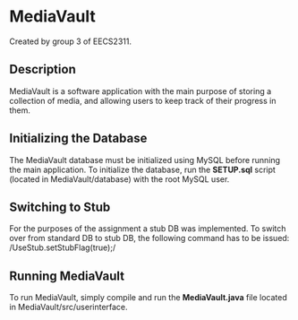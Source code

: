 # MediaVault

Created by group 3 of EECS2311.

## Description
MediaVault is a software application with the main purpose of storing a collection of media, and allowing users to keep track of their progress in them. 

## Initializing the Database
The MediaVault database must be initialized using MySQL before running the main application.
To initialize the database, run the **SETUP.sql** script (located in MediaVault/database) with the root MySQL user.

## Switching to Stub
For the purposes of the assignment a stub DB was implemented. To switch over from standard DB to stub DB, the following command has to be issued: /UseStub.setStubFlag(true);/

## Running MediaVault
To run MediaVault, simply compile and run the **MediaVault.java** file located in MediaVault/src/userinterface.
